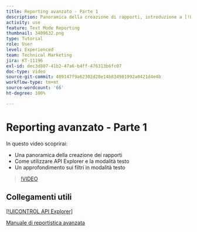 ```yaml
---
title: Reporting avanzato - Parte 1
description: Panoramica della creazione di rapporti, introduzione a [!UICONTROL API Explorer] e modalità testo, e approfondimento sui filtri in modalità testo.
activity: use
feature: Text Mode Reporting
thumbnail: 3409632.png
type: Tutorial
role: User
level: Experienced
team: Technical Marketing
jira: KT-11196
exl-id: dec3d807-41b2-47a6-b4ff-476313b6fc07
doc-type: video
source-git-commit: 409147f9a62302d28e14b834981992a0421d4e4b
workflow-type: tm+mt
source-wordcount: '66'
ht-degree: 100%

---
```


# Reporting avanzato - Parte 1

In questo video scoprirai:

* Una panoramica della creazione dei rapporti
* Come utilizzare API Explorer e la modalità testo
* Un approfondimento sui filtri in modalità testo

>[!VIDEO](https://video.tv.adobe.com/v/3409632/?quality=12&learn=on)

## Collegamenti utili

[[!UICONTROL API Explorer]](https://developer.adobe.com/workfront/api-explorer/)

[Manuale di reportistica avanzata](/help/assets/advanced-reporting-manual.pdf)
